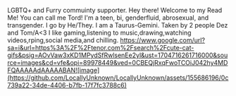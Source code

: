 LGBTQ+ and Furry commuinty supporter.
Hey there! Welcome to my Read Me!
You can call me Tord!
I'm a teen, bi, genderfluid, abrosexual, and transgender.
I go by He/They. I am a Taurus-Gemini.
Taken by 2 people Dez and Tom/A<3
I like gaming,listening to music,drawing,watching videos,rping,social media,and chilling.
https://www.google.com/url?sa=i&url=https%3A%2F%2Ftenor.com%2Fsearch%2Fcute-cat-gifs&psig=AOvVaw3xKD1MPydSfRwlsenEe2yl&ust=1704716261716000&source=images&cd=vfe&opi=89978449&ved=0CBEQjRxqFwoTCOiJ042hy4MDFQAAAAAdAAAAABAN![image](https://github.com/LocallyUnknown/LocallyUnknown/assets/155686196/0c739a22-34de-4406-b7fb-17f7fc3788c6)

